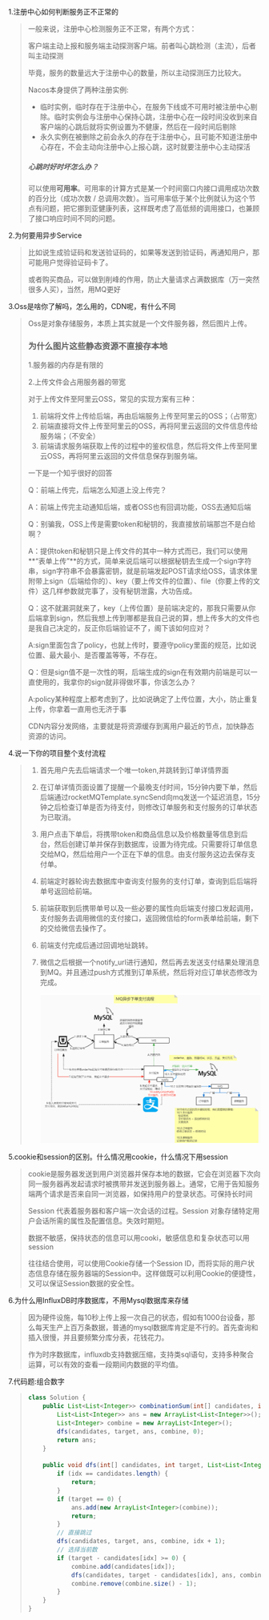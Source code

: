 1.注册中心如何判断服务正不正常的

> 一般来说，注册中心检测服务正不正常，有两个方式：
>
> 客户端主动上报和服务端主动探测客户端。前者叫心跳检测（主流），后者叫主动探测
>
> 毕竟，服务的数量远大于注册中心的数量，所以主动探测压力比较大。
>
> Nacos本身提供了两种注册实例:
>
> - 临时实例，临时存在于注册中心，在服务下线或不可用时被注册中心剔除。临时实例会与注册中心保持心跳，注册中心在⼀段时间没收到来自客户端的心跳后就将实例设置为不健康，然后在⼀段时间后剔除
> - 永久实例在被删除之前会永久的存在于注册中心，且可能不知道注册中心存在，不会主动向注册中心上报心跳，这时就要注册中心主动探活
>
> ##### 心跳时好时坏怎么办？
>
> 可以使用**可用率**。可用率的计算方式是某一个时间窗口内接口调用成功次数的百分比（成功次数 / 总调用次数）。当可用率低于某个比例就认为这个节点有问题，把它挪到亚健康列表，这样既考虑了高低频的调用接口，也兼顾了接口响应时间不同的问题。

2.为何要用异步Service

> 比如说生成验证码和发送验证码的，如果等发送到验证码，再通知用户，那可能用户觉得验证码卡了。
>
> 或者购买商品，可以做到削峰的作用，防止大量请求占满数据库（万一突然很多人买），当然，用MQ更好

3.Oss是啥你了解吗，怎么用的，CDN呢，有什么不同

> Oss是对象存储服务，本质上其实就是一个文件服务器，然后图片上传。
>
> ### 为什么图片这些静态资源不直接存本地
>
> 1.服务器的内存是有限的
>
> 2.上传文件会占用服务器的带宽
>
> 对于上传文件至阿里云OSS，常见的实现方案有三种：
>
> 1. 前端将文件上传给后端，再由后端服务上传至阿里云的OSS；（占带宽）
> 2. 前端直接将文件上传至阿里云的OSS，再将阿里云返回的文件信息传给服务端；（不安全）
> 3. 前端请求服务端获取上传的过程中的鉴权信息，然后将文件上传至阿里云OSS，再将阿里云返回的文件信息保存到服务端。
>
> 一下是一个知乎很好的回答
>
> Q：前端上传完，后端怎么知道上没上传完？
>
> A：前端上传完主动通知后端，或者OSS也有回调功能，OSS去通知后端
>
> Q：别骗我，OSS上传是需要token和秘钥的，我直接放前端那岂不是白给啊？
>
> A：提供token和秘钥只是上传文件的其中一种方式而已，我们可以使用**“表单上传”**的方式，简单来说后端可以根据秘钥去生成一个sign字符串，sign字符串不会暴露密钥，就是前端发起POST请求给OSS，请求体里附带上sign（后端给你的）、key（要上传文件的位置）、file（你要上传的文件）这几样参数就完事了，没有秘钥泄露，大功告成。
>
> Q：这不就漏洞就来了，key（上传位置）是前端决定的，那我只需要从你后端拿到sign，然后我想上传到哪都是我自己说的算，想上传多大的文件也是我自己决定的，反正你后端验证不了，阁下该如何应对？
>
> A:sign里面包含了policy，也就上传时，要遵守policy里面的规范，比如说位置、最大最小、是否覆盖等等，不存在。
>
> Q：但是sign值不是一次性的啊，后端生成的sign在有效期内前端是可以一直使用的，我拿你的sign就非得做坏事，你该怎么办？
>
> A:policy某种程度上都考虑到了，比如说确定了上传位置，大小，防止重复上传，你拿着一直用也无济于事
>
> CDN内容分发网络，主要就是将资源缓存到离用户最近的节点，加快静态资源的访问。

4.说一下你的项目整个支付流程

> 1. 首先用户先去后端请求一个唯一token,并跳转到订单详情界面
>
> 2. 在订单详情页面设置了提醒一个最晚支付时间，15分钟内要下单，然后后端通过rocketMQTemplate.syncSend向mq发送一个延迟消息，15分钟之后检查订单是否为待支付，则修改订单服务和支付服务的订单状态为已取消。
>
> 3. 用户点击下单后，将携带token和商品信息以及价格数量等信息到后台，然后创建订单并保存到数据库，设置为待完成。只需要将订单信息交给MQ，然后给用户一个正在下单的信息。由支付服务这边去保存支付单。
>
> 4. 前端定时器轮询去数据库中查询支付服务的支付订单，查询到后后端将单号返回给前端。
>
> 5. 前端获取到后携带单号以及一些必要的属性向后端支付接口发起调用，支付服务去调用微信的支付接口，返回微信给的form表单给前端，剩下的交给微信去操作了。
>
> 6. 前端支付完成后通过回调地址跳转。
>
> 7. 微信之后根据一个notify_url进行通知，然后再去发送支付结果处理消息到MQ。并且通过push方式推到订单系统，然后将对应订单状态修改为完成。
>
>    ![img](./字节跳动3月1日.assets/2878872-20220920201442341-2143891335.png)
>
>    

5.cookie和session的区别。什么情况用cookie，什么情况下用session

> cookie是服务器发送到用户浏览器并保存本地的数据，它会在浏览器下次向同一服务器再发起请求时被携带并发送到服务器上。通常，它用于告知服务端两个请求是否来自同一浏览器，如保持用户的登录状态。可保持长时间
>
> Session 代表着服务器和客户端一次会话的过程。Session 对象存储特定用户会话所需的属性及配置信息。失效时期短。
>
> 数据不敏感，保持状态的信息可以用cooki，敏感信息和复杂状态可以用session
>
> 往往结合使用，可以使用Cookie存储一个Session ID，而将实际的用户状态信息存储在服务器端的Session中。这样做既可以利用Cookie的便捷性，又可以保证Session数据的安全性。

6.为什么用InfluxDB时序数据库，不用Mysql数据库来存储

> 因为硬件设施，每10秒上传上报一次自己的状态，假如有1000台设备，那么每天生产上百万条数据，普通的mysql数据库肯定是不行的。首先查询和插入很慢，并且要频繁分库分表，花钱花力。
>
> 作为时序数据库，influxdb支持数据压缩，支持类sql语句，支持多种聚合运算，可以有效的查看一段期间内数据的平均值。

7.代码题:组合数字

> ```java
> class Solution {
>     public List<List<Integer>> combinationSum(int[] candidates, int target) {
>         List<List<Integer>> ans = new ArrayList<List<Integer>>();
>         List<Integer> combine = new ArrayList<Integer>();
>         dfs(candidates, target, ans, combine, 0);
>         return ans;
>     }
> 
>     public void dfs(int[] candidates, int target, List<List<Integer>> ans, List<Integer> combine, int idx) {
>         if (idx == candidates.length) {
>             return;
>         }
>         if (target == 0) {
>             ans.add(new ArrayList<Integer>(combine));
>             return;
>         }
>         // 直接跳过
>         dfs(candidates, target, ans, combine, idx + 1);
>         // 选择当前数
>         if (target - candidates[idx] >= 0) {
>             combine.add(candidates[idx]);
>             dfs(candidates, target - candidates[idx], ans, combine, idx);
>             combine.remove(combine.size() - 1);
>         }
>     }
> }
> ```
>
> 